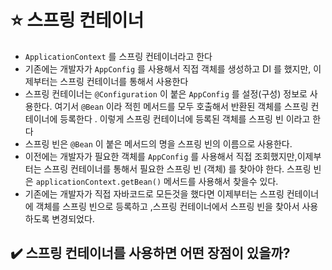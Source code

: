 # :star: 스프링 컨테이너

* `ApplicationContext` 를 스프링 컨테이너라고 한다
* 기존에는 개발자가 `AppConfig` 를 사용해서 직접 객체를 생성하고 DI 를 했지만, 이제부터는 스프링 컨테이너를 통해서 사용한다
* 스프링 컨테이너는 `@Configuration` 이 붙은 `AppConfig` 를 설정(구성) 정보로 사용한다. 여기서 `@Bean` 이라 적힌 메서드를 모두 호출해서 반환된 객체를 스프링 컨테이너에 등록한다 . 이렇게 스프링 컨테이너에 등록된 객체를 스프링 빈 이라고 한다
* 스프링 빈은 `@Bean` 이 붙은 메서드의 명을 스프링 빈의 이름으로 사용한다.
* 이전에는 개발자가 필요한 객체를 `AppConfig` 를 사용해서 직접 조회했지만,이제부터는 스프링 컨테이너를 통해서 필요한 스프링 빈 (객체) 를 찾아야 한다. 스프링 빈은 `applicationContext.getBean()` 메서드를 사용해서 찾을수 있다.
* 기존에는 개발자가 직접 자바코드로 모든것을 했다면 이제부터는 스프링 컨테이너에 객체를 스프링 빈으로 등록하고 ,스프링 컨테이너에서 스프링 빈을 찾아서 사용하도록 변경되었다. 

## :heavy_check_mark: 스프링 컨테이너를 사용하면 어떤 장점이 있을까?

